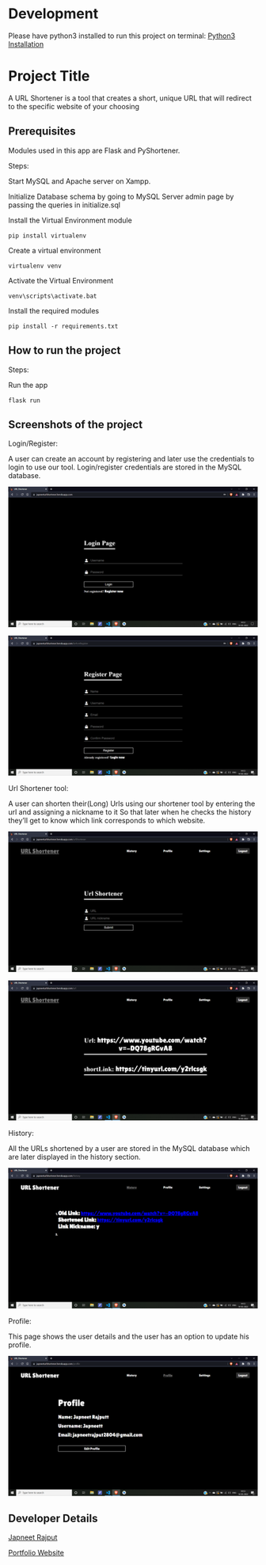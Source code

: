 # Development
Please have python3 installed to run this project on terminal:
[Python3 Installation](https://www.python.org/downloads/)

# Project Title
A URL Shortener is a tool that creates a short, unique URL that will redirect to the specific website of your choosing

## Prerequisites
Modules used in this app are Flask and PyShortener.

Steps:

Start MySQL and Apache server on Xampp.

Initialize Database schema by going to MySQL Server admin page by passing the queries in initialize.sql

Install the Virtual Environment module

    pip install virtualenv

Create a virtual environment

    virtualenv venv

Activate the Virtual Environment

    venv\scripts\activate.bat

Install the required modules

    pip install -r requirements.txt

## How to run the project
<!--Remove the below lines and add yours -->
Steps:

Run the app 

    flask run

## Screenshots of the project
<!--Remove the below lines and add yours -->
Login/Register:

A user can create an account by registering and later use the credentials to login
to use our tool. Login/register credentials are stored in the MySQL database.

![Login Page](Login.png)

![Register Page](Register.png)

Url Shortener tool:

A user can shorten their(Long) Urls using our shortener tool by entering the url
and assigning a nickname to it So that later when he checks the history they’ll get to
know which link corresponds to which website.

![Url Shortener](UrlShortener.png)

![Url Result](Result.png)

History:

All the URLs shortened by a user are stored in the MySQL database which are
later displayed in the history section.

![History](History.png)

Profile:

This page shows the user details and the user has an option to update his profile.

![Profile](Profile.png)

## Developer Details

[Japneet Rajput](https://github.com/JapneetRajput) 

[Portfolio Website](https://japneetrajput.github.io)